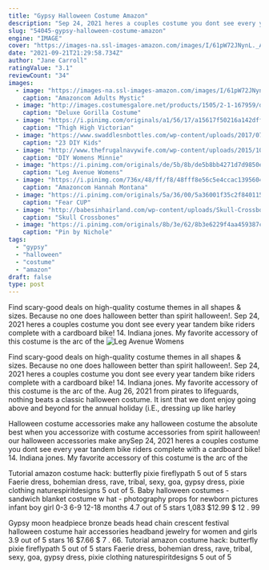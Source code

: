 ```yaml
---
title: "Gypsy Halloween Costume Amazon"
description: "Sep 24, 2021 heres a couples costume you dont see every year tandem bike riders complete with a cardboard bike! 14. Indiana jones. My favorite accessory of this costume is the arc of the"
slug: "54045-gypsy-halloween-costume-amazon"
engine: "IMAGE"
cover: "https://images-na.ssl-images-amazon.com/images/I/61pW72JNynL._AC_UX522_.jpg"
date: "2021-09-21T21:29:58.734Z"
author: "Jane Carroll"
ratingValue: "3.1"
reviewCount: "34"
images:
  - image: "https://images-na.ssl-images-amazon.com/images/I/61pW72JNynL._AC_UX522_.jpg"
    caption: "Amazoncom Adults Mystic"
  - image: "http://images.costumesgalore.net/products/1505/2-1-167959/deluxe-gorilla-costume.jpg"
    caption: "Deluxe Gorilla Costume"
  - image: "https://i.pinimg.com/originals/a1/56/17/a15617f50216a142dff63e3577ecdeac.jpg"
    caption: "Thigh High Victorian"
  - image: "https://www.swaddlesnbottles.com/wp-content/uploads/2017/07/mac.jpg"
    caption: "23 DIY Kids"
  - image: "http://www.thefrugalnavywife.com/wp-content/uploads/2015/10/DIY-Womans-Minnie-Mouse-Halloween-Costume-With-Everyday-Clothes.jpg"
    caption: "DIY Womens Minnie"
  - image: "https://i.pinimg.com/originals/de/5b/8b/de5b8bb4271d7d9850e3d2b3f9905369.jpg"
    caption: "Leg Avenue Womens"
  - image: "https://i.pinimg.com/736x/48/ff/f8/48fff8e56c5e4ccac1395604169845fa.jpg"
    caption: "Amazoncom Hannah Montana"
  - image: "https://i.pinimg.com/originals/5a/36/00/5a36001f35c2f84011585840863a7766.jpg"
    caption: "Fear CUP"
  - image: "http://babesinhairland.com/wp-content/uploads/Skull-Crossbones-Pirate-Hairstyle.jpg"
    caption: "Skull Crossbones"
  - image: "https://i.pinimg.com/originals/8b/3e/62/8b3e6229f4aa459387c0ab2c5f1f4a6a.jpg"
    caption: "Pin by Nichole"
tags:
  - "gypsy"
  - "halloween"
  - "costume"
  - "amazon"
draft: false
type: post
---
```


Find scary-good deals on high-quality costume themes in all shapes & sizes. Because no one does halloween better than spirit halloween!. Sep 24, 2021 heres a couples costume you dont see every year tandem bike riders complete with a cardboard bike! 14. Indiana jones. My favorite accessory of this costume is the arc of the
![Leg Avenue Womens](https://i.pinimg.com/originals/de/5b/8b/de5b8bb4271d7d9850e3d2b3f9905369.jpg "Leg Avenue Womens")

Find scary-good deals on high-quality costume themes in all shapes &amp; sizes. Because no one does halloween better than spirit halloween!. Sep 24, 2021 heres a couples costume you dont see every year tandem bike riders complete with a cardboard bike! 14. Indiana jones. My favorite accessory of this costume is the arc of the. Aug 26, 2021 from pirates to lifeguards, nothing beats a classic halloween costume. It isnt that we dont enjoy going above and beyond for the annual holiday (i.E., dressing up like harley
<!--inArticleAds-->

<!--galleryOne-->

Halloween costume accessories make any halloween costume the absolute best when you accessorize with costume accessories from spirit halloween! our halloween accessories make anySep 24, 2021 heres a couples costume you dont see every year tandem bike riders complete with a cardboard bike! 14. Indiana jones. My favorite accessory of this costume is the arc of the
<!--inArticleAds-->

<!--galleryTwo-->

Tutorial amazon costume hack: butterfly pixie fireflypath 5 out of 5 stars  Faerie dress, bohemian dress, rave, tribal, sexy, goa, gypsy dress, pixie clothing naturespiritdesigns 5 out of 5. Baby halloween costumes - sandwich blanket costume w hat - photography props for newborn pictures infant boy girl 0-3 6-9 12-18 months 4.7 out of 5 stars 1,083 $12.99 $ 12 . 99
<!--galleryThree-->

Gypsy moon headpiece bronze beads head chain crescent festival halloween costume hair accessories headband jewelry for women and girls 3.9 out of 5 stars 16 $7.66 $ 7 . 66. Tutorial amazon costume hack: butterfly pixie fireflypath 5 out of 5 stars  Faerie dress, bohemian dress, rave, tribal, sexy, goa, gypsy dress, pixie clothing naturespiritdesigns 5 out of 5